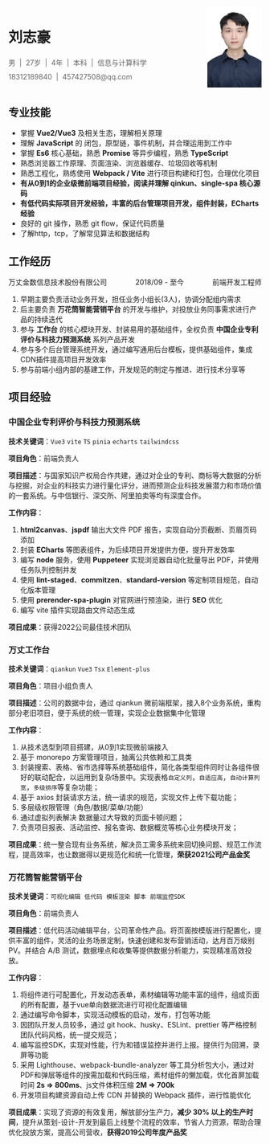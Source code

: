<div style="display: flex; justify-content: space-between;">

  <div>
    <h1>刘志豪</h1>
    <div style="color: #666; line-height: 2;">男&nbsp; | &nbsp;27岁&nbsp;  | &nbsp;4年&nbsp;  | &nbsp;本科&nbsp; | &nbsp;信息与计算科学&nbsp;</div>
    <div style="color: #666; line-height: 2;">18312189840&nbsp; | &nbsp;457427508@qq.com&nbsp;</div>
  </div>
  <div>
    <img src="../../assets/me.jpg" width="108px"/>
  </div>
</div>

## 专业技能

- 掌握 **Vue2/Vue3** 及相关生态，理解相关原理
- 理解 **JavaScript** 的 闭包，原型链，事件机制，并合理运用到工作中
- 掌握 **Es6** 核心基础，熟悉 **Promise** 等异步编程，熟悉 **TypeScript**
- 熟悉浏览器工作原理、页面渲染、浏览器缓存、垃圾回收等机制
- 熟悉工程化，熟练使用 **Webpack / Vite** 进行项目构建和打包，合理优化项目
- **有从0到1的企业级微前端项目经验，阅读并理解 qinkun、single-spa 核心源码**
- **有低代码实际项目开发经验，丰富的后台管理项目开发，组件封装，ECharts经验**
- 良好的 git 操作，熟悉 git flow，保证代码质量
- 了解http，tcp，了解常见算法和数据结构

## 工作经历

<p style="display: flex; justify-content: space-between;"><span>万丈金数信息技术股份有限公司</span><span>2018/09 - 至今</span><span>前端开发工程师</span></p>

1. 早期主要负责活动业务开发，担任业务小组长(3人)，协调分配组内需求
2. 后主要负责 **万花筒智能营销平台** 的开发与维护，对投放业务同事需求进行产品的持续迭代
3. 参与 **工作台** 的核心模块开发、封装易用的基础组件，全权负责 **中国企业专利评价与科技力预测系统** 系列产品开发
4. 参与多个后台管理系统开发，通过编写通用后台模板，提供基础组件，集成CDN插件提高项目开发效率
5. 参与前端小组内部的基建工作，开发规范的制定与推进、进行技术分享等

## 项目经验

<!-- ### 1. 中国企业专利评价与科技力预测系统 [https://www.zzt.com.cn/home](https://www.zzt.com.cn/home) -->
### 中国企业专利评价与科技力预测系统

**技术关键词**：`Vue3`  `vite` `TS` `pinia` `echarts` `tailwindcss` 

**项目角色**：前端负责人

**项目描述**：与国家知识产权局合作共建，通过对企业的专利、商标等大数据的分析与挖掘，对企业的科技实力进行量化评分，进而预测企业科技发展潜力和市场价值的一套系统。与中信银行、深交所、阿里拍卖等均有深度合作。

**工作内容**：

1. **html2canvas**、**jspdf** 输出大文件 PDF 报告，实现自动分页截断、页眉页码添加
2. 封装 **ECharts** 等图表组件，为后续项目开发提供方便，提升开发效率
3. 编写 **node** 服务，使用 **Puppeteer** 实现浏览器自动化批量导出 PDF，并使用任务队列控制并发
4. 使用 **lint-staged**、**commitzen**、**standard-version** 等定制项目规范，自动化版本管理
5. 使用 **prerender-spa-plugin** 对官网进行预渲染，进行 **SEO** 优化
6. 编写 vite 插件实现路由文件动态生成

**项目成果**：获得2022公司最佳技术团队

### 万丈工作台

**技术关键词**：`qiankun` `Vue3` `Tsx` `Element-plus`

**项目角色**：项目小组负责人

**项目描述**：公司的数据中台，通过 qiankun 微前端框架，接入8个业务系统，重构部分老旧项目，便于系统的统一管理，实现企业数据集中化管理

**工作内容**：

1. 从技术选型到项目搭建，从0到1实现微前端接入
2. 基于 monorepo 方案管理项目，抽离公共依赖和工具类
3. 封装搜索、表格、省市选择等系统基础组件，简化各类型组件同时让各组件很好的联动配合，以运用到复杂场景中。实现表格`自定义列`，`自适应高`，`自动计算列宽`，`多级排序`等复杂功能；
4. 基于 axios 封装请求方法，统一请求的规范，实现文件上传下载功能；
5. 多层级权限管理（角色/数据/菜单/功能）
6. 通过虚拟列表解决 数据量过大导致的页面卡顿问题；
7. 负责项目报表、活动监控、报名查询、数据概览等核心业务模块开发；

**项目成果**：统一整合现有业务系统，解决员工需多系统来回切换问题、规范工作流程，提高效率，也让数据得以更规范化和统一化管理，**荣获2021公司产品金奖**

<!-- ### 3. 万花筒智能营销平台 [https://adms.vrm.cn/doc/](https://adms.vrm.cn/doc/) -->
### 万花筒智能营销平台

**技术关键词**：`可视化编辑`  `低代码`  `模板渲染`  `脚本`  `前端监控SDK`

**项目角色**：前端负责人

**项目描述**：低代码活动编辑平台，公司革命性产品。将页面按模版进行配置化，提供丰富的组件，灵活的业务场景定制，快速创建和发布营销活动，达月百万级别PV。并结合 A/B 测试，数据埋点和收集等提供数据分析能力，实现精准高效投放。

**工作内容**：

1. 将组件进行可配置化，开发动态表单，素材编辑等功能丰富的组件，组成页面的所有配置，基于vue单向数据流进行可视化配置编辑
2. 通过编写命令脚本，实现活动模板的启动，发布，打包等功能
3. 因团队开发人员较多，通过 git hook、husky、ESLint、prettier 等严格控制团队代码风格，统一提交规范；
4. 编写监控SDK，实现对性能，行为和错误监控并进行上报。提供行为回溯，录屏等功能
5. 采用 Lighthouse、webpack-bundle-analyzer 等工具分析包大小，通过对PDF和弹层等组件的按需加载和代码压缩，素材组件的懒加载，优化首屏加载时间 **2s => 800ms**、js文件体积压缩 **2M => 700k**
6. 开发项目构建资源自动上传 CDN 并替换的 Webpack 插件，进行性能优化

**项目成果**：实现了资源的有效复用，解放部分生产力，**减少 30% 以上的生产时间**，提升从策划-设计-开发到最后上线整个流程的效率，节省人力资源，帮助合理优化投放方案，提高公司营收，**获得2019公司年度产品奖**
